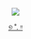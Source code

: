<div align="center">


![](https://64.media.tumblr.com/bb557c2411bb16642d0f3002031cf6e0/ef15eae3058a60d0-ca/s640x960/4f3e40fb68e9e8ca1ac69180f0ddb5673b966e6e.gifv)

[୭ ˚. ᵎᵎ](https://www.tumblr.com/mochilly)
